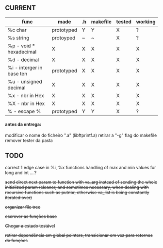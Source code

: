
## CURRENT


|	func | made | .h | makefile | tested | working |
| --- | --- | --- | --- | --- | --- |
| %c char	| prototyped | Y | Y | X | ? |
| %s string	| protoyped | ~ | ~ | X | ? |
| %p - void * hexadecimal | X | X | X | X | X |
| %d - decimal	| X | X | X | X | X |
| %i - interger in base ten	| prototyped | X | X | X | X |
| %u - unsigned decimal	| X | X | X | X | X |
| %x - nbr in Hex	| X | X | X | X | X |
| %X - nbr in Hex	| X | X | X | X | X |
| % - escape %		| prototyped | Y | Y | X | ? |

#### antes da entrega: 
modificar o nome do ficheiro ".a"
(libftprintf.a)
retirar a "-g" flag do makefile 
remover tester da pasta


## TODO
 correct 1 edge case in %i, %x functions handling of max and min values for long and int ....? 

~~send direct next param to function with va_arg instead of sending the whole initialized param (cleaner, and sometimes necessary, when dealing with recursive functions such as putnbr, otherwise va_list is being constantly iterated over)~~

~~organizar file tree~~

~~escrever as funções base~~

~~Chegar a estado testável~~

~~retirar dependência em global pointers, transicionar em vez para retornos de funções~~
